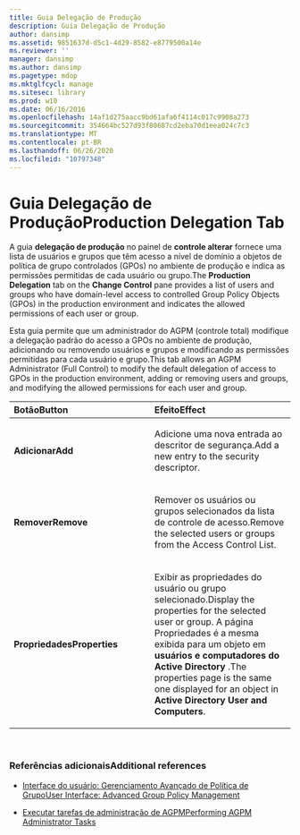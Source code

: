 ```yaml
---
title: Guia Delegação de Produção
description: Guia Delegação de Produção
author: dansimp
ms.assetid: 9851637d-d5c1-4d29-8582-e8779500a14e
ms.reviewer: ''
manager: dansimp
ms.author: dansimp
ms.pagetype: mdop
ms.mktglfcycl: manage
ms.sitesec: library
ms.prod: w10
ms.date: 06/16/2016
ms.openlocfilehash: 14af1d275aacc9bd61afa6f4114c017c9908a273
ms.sourcegitcommit: 354664bc527d93f80687cd2eba70d1eea024c7c3
ms.translationtype: MT
ms.contentlocale: pt-BR
ms.lasthandoff: 06/26/2020
ms.locfileid: "10797348"
---
```

# <span data-ttu-id="641a6-103">Guia Delegação de Produção</span><span class="sxs-lookup"><span data-stu-id="641a6-103">Production Delegation Tab</span></span>


<span data-ttu-id="641a6-104">A guia **delegação de produção** no painel de **controle alterar** fornece uma lista de usuários e grupos que têm acesso a nível de domínio a objetos de política de grupo controlados (GPOs) no ambiente de produção e indica as permissões permitidas de cada usuário ou grupo.</span><span class="sxs-lookup"><span data-stu-id="641a6-104">The **Production Delegation** tab on the **Change Control** pane provides a list of users and groups who have domain-level access to controlled Group Policy Objects (GPOs) in the production environment and indicates the allowed permissions of each user or group.</span></span>

<span data-ttu-id="641a6-105">Esta guia permite que um administrador do AGPM (controle total) modifique a delegação padrão do acesso a GPOs no ambiente de produção, adicionando ou removendo usuários e grupos e modificando as permissões permitidas para cada usuário e grupo.</span><span class="sxs-lookup"><span data-stu-id="641a6-105">This tab allows an AGPM Administrator (Full Control) to modify the default delegation of access to GPOs in the production environment, adding or removing users and groups, and modifying the allowed permissions for each user and group.</span></span>

<table>
<colgroup>
<col width="50%" />
<col width="50%" />
</colgroup>
<thead>
<tr class="header">
<th align="left"><span data-ttu-id="641a6-106">Botão</span><span class="sxs-lookup"><span data-stu-id="641a6-106">Button</span></span></th>
<th align="left"><span data-ttu-id="641a6-107">Efeito</span><span class="sxs-lookup"><span data-stu-id="641a6-107">Effect</span></span></th>
</tr>
</thead>
<tbody>
<tr class="odd">
<td align="left"><p><strong><span data-ttu-id="641a6-108">Adicionar</span><span class="sxs-lookup"><span data-stu-id="641a6-108">Add</span></span></strong></p></td>
<td align="left"><p><span data-ttu-id="641a6-109">Adicione uma nova entrada ao descritor de segurança.</span><span class="sxs-lookup"><span data-stu-id="641a6-109">Add a new entry to the security descriptor.</span></span></p></td>
</tr>
<tr class="even">
<td align="left"><p><strong><span data-ttu-id="641a6-110">Remover</span><span class="sxs-lookup"><span data-stu-id="641a6-110">Remove</span></span></strong></p></td>
<td align="left"><p><span data-ttu-id="641a6-111">Remover os usuários ou grupos selecionados da lista de controle de acesso.</span><span class="sxs-lookup"><span data-stu-id="641a6-111">Remove the selected users or groups from the Access Control List.</span></span></p></td>
</tr>
<tr class="odd">
<td align="left"><p><strong><span data-ttu-id="641a6-112">Propriedades</span><span class="sxs-lookup"><span data-stu-id="641a6-112">Properties</span></span></strong></p></td>
<td align="left"><p><span data-ttu-id="641a6-113">Exibir as propriedades do usuário ou grupo selecionado.</span><span class="sxs-lookup"><span data-stu-id="641a6-113">Display the properties for the selected user or group.</span></span> <span data-ttu-id="641a6-114">A página Propriedades é a mesma exibida para um objeto em <strong> usuários e computadores do Active Directory </strong> .</span><span class="sxs-lookup"><span data-stu-id="641a6-114">The properties page is the same one displayed for an object in <strong>Active Directory User and Computers</strong>.</span></span></p></td>
</tr>
</tbody>
</table>

 

### <span data-ttu-id="641a6-115">Referências adicionais</span><span class="sxs-lookup"><span data-stu-id="641a6-115">Additional references</span></span>

-   [<span data-ttu-id="641a6-116">Interface do usuário: Gerenciamento Avançado de Política de Grupo</span><span class="sxs-lookup"><span data-stu-id="641a6-116">User Interface: Advanced Group Policy Management</span></span>](user-interface-advanced-group-policy-management-agpm30ops.md)

-   [<span data-ttu-id="641a6-117">Executar tarefas de administração de AGPM</span><span class="sxs-lookup"><span data-stu-id="641a6-117">Performing AGPM Administrator Tasks</span></span>](performing-agpm-administrator-tasks-agpm30ops.md)

 

 





